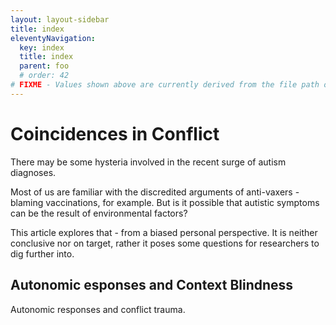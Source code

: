 ```yaml
---
layout: layout-sidebar
title: index
eleventyNavigation:
  key: index
  title: index
  parent: foo
  # order: 42
# FIXME - Values shown above are currently derived from the file path only, except order which is also commented out because it is optional. Correct as desired and delete comment(s).
---
```


# Coincidences in Conflict

There may be some hysteria involved in the recent surge of autism diagnoses.

Most of us are familiar with the discredited arguments of anti-vaxers - blaming vaccinations, for example. But is it possible that autistic symptoms can be the result of environmental factors?

This article explores that - from a biased personal perspective. It is neither conclusive nor on target, rather it poses some questions for researchers to dig further into.

## Autonomic esponses and Context Blindness

Autonomic responses and conflict trauma.

